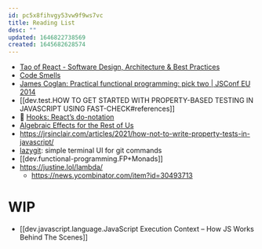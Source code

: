 ```yaml
---
id: pc5x8fihvgy53vw9f9ws7vc
title: Reading List
desc: ""
updated: 1646822738569
created: 1645682628574
---
```


- [Tao of React - Software Design, Architecture & Best Practices](https://alexkondov.com/tao-of-react/)
- [Code Smells](https://refactoring.guru/refactoring/smells)
- [James Coglan: Practical functional programming: pick two | JSConf EU 2014](https://www.youtube.com/watch?v=XcS-LdEBUkE)
- [[dev.test.HOW TO GET STARTED WITH PROPERTY-BASED TESTING IN JAVASCRIPT USING FAST-CHECK#references]]
- 🌟 [Hooks: React’s do-notation](https://devanshj.me/writings/hooks-reacts-do-notation)
- [Algebraic Effects for the Rest of Us](https://overreacted.io/algebraic-effects-for-the-rest-of-us/)
- https://jrsinclair.com/articles/2021/how-not-to-write-property-tests-in-javascript/
- [lazygit](https://github.com/jesseduffield/lazygit): simple terminal UI for git commands
- [[dev.functional-programming.FP+Monads]]
- https://justine.lol/lambda/
  - https://news.ycombinator.com/item?id=30493713

# WIP

- [[dev.javascript.language.JavaScript Execution Context – How JS Works Behind The Scenes]]
